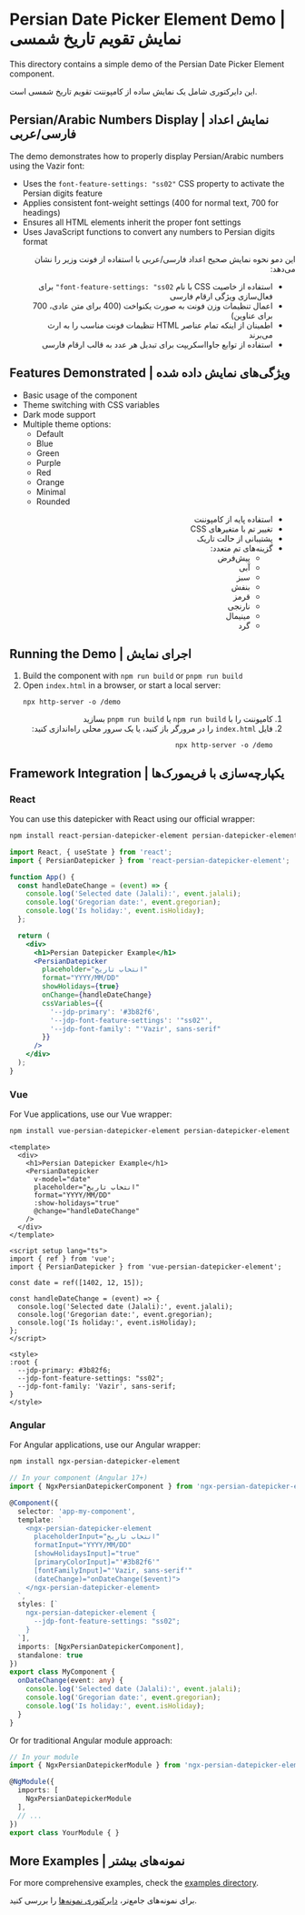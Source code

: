 # Persian Date Picker Element Demo | نمایش تقویم تاریخ شمسی

This directory contains a simple demo of the Persian Date Picker Element component.

این دایرکتوری شامل یک نمایش ساده از کامپوننت تقویم تاریخ شمسی است.

## Persian/Arabic Numbers Display | نمایش اعداد فارسی/عربی

The demo demonstrates how to properly display Persian/Arabic numbers using the Vazir font:

- Uses the `font-feature-settings: "ss02"` CSS property to activate the Persian digits feature
- Applies consistent font-weight settings (400 for normal text, 700 for headings)
- Ensures all HTML elements inherit the proper font settings
- Uses JavaScript functions to convert any numbers to Persian digits format

<div dir="rtl">

این دمو نحوه نمایش صحیح اعداد فارسی/عربی با استفاده از فونت وزیر را نشان می‌دهد:

- استفاده از خاصیت CSS با نام `font-feature-settings: "ss02"` برای فعال‌سازی ویژگی ارقام فارسی
- اعمال تنظیمات وزن فونت به صورت یکنواخت (400 برای متن عادی، 700 برای عناوین)
- اطمینان از اینکه تمام عناصر HTML تنظیمات فونت مناسب را به ارث می‌برند
- استفاده از توابع جاوااسکریپت برای تبدیل هر عدد به قالب ارقام فارسی

</div>

## Features Demonstrated | ویژگی‌های نمایش داده شده

- Basic usage of the component
- Theme switching with CSS variables
- Dark mode support
- Multiple theme options:
  - Default
  - Blue
  - Green
  - Purple
  - Red
  - Orange
  - Minimal
  - Rounded

<div dir="rtl">

- استفاده پایه از کامپوننت
- تغییر تم با متغیرهای CSS
- پشتیبانی از حالت تاریک
- گزینه‌های تم متعدد:
  - پیش‌فرض
  - آبی
  - سبز
  - بنفش
  - قرمز
  - نارنجی
  - مینیمال
  - گرد

</div>

## Running the Demo | اجرای نمایش

1. Build the component with `npm run build` or `pnpm run build`
2. Open `index.html` in a browser, or start a local server:
   ```
   npx http-server -o /demo
   ```

<div dir="rtl">

1. کامپوننت را با `npm run build` یا `pnpm run build` بسازید
2. فایل `index.html` را در مرورگر باز کنید، یا یک سرور محلی راه‌اندازی کنید:
   ```
   npx http-server -o /demo
   ```

</div>

## Framework Integration | یکپارچه‌سازی با فریمورک‌ها

### React

You can use this datepicker with React using our official wrapper:

```bash
npm install react-persian-datepicker-element persian-datepicker-element
```

```jsx
import React, { useState } from 'react';
import { PersianDatepicker } from 'react-persian-datepicker-element';

function App() {
  const handleDateChange = (event) => {
    console.log('Selected date (Jalali):', event.jalali);
    console.log('Gregorian date:', event.gregorian);
    console.log('Is holiday:', event.isHoliday);
  };

  return (
    <div>
      <h1>Persian Datepicker Example</h1>
      <PersianDatepicker
        placeholder="انتخاب تاریخ"
        format="YYYY/MM/DD"
        showHolidays={true}
        onChange={handleDateChange}
        cssVariables={{
          '--jdp-primary': '#3b82f6',
          '--jdp-font-feature-settings': '"ss02"',
          '--jdp-font-family': "'Vazir', sans-serif"
        }}
      />
    </div>
  );
}
```

### Vue

For Vue applications, use our Vue wrapper:

```bash
npm install vue-persian-datepicker-element persian-datepicker-element
```

```vue
<template>
  <div>
    <h1>Persian Datepicker Example</h1>
    <PersianDatepicker
      v-model="date"
      placeholder="انتخاب تاریخ"
      format="YYYY/MM/DD"
      :show-holidays="true"
      @change="handleDateChange"
    />
  </div>
</template>

<script setup lang="ts">
import { ref } from 'vue';
import { PersianDatepicker } from 'vue-persian-datepicker-element';

const date = ref([1402, 12, 15]);

const handleDateChange = (event) => {
  console.log('Selected date (Jalali):', event.jalali);
  console.log('Gregorian date:', event.gregorian);
  console.log('Is holiday:', event.isHoliday);
};
</script>

<style>
:root {
  --jdp-primary: #3b82f6;
  --jdp-font-feature-settings: "ss02";
  --jdp-font-family: 'Vazir', sans-serif;
}
</style>
```

### Angular

For Angular applications, use our Angular wrapper:

```bash
npm install ngx-persian-datepicker-element
```

```typescript
// In your component (Angular 17+)
import { NgxPersianDatepickerComponent } from 'ngx-persian-datepicker-element';

@Component({
  selector: 'app-my-component',
  template: `
    <ngx-persian-datepicker-element
      placeholderInput="انتخاب تاریخ"
      formatInput="YYYY/MM/DD"
      [showHolidaysInput]="true"
      [primaryColorInput]="'#3b82f6'"
      [fontFamilyInput]="'Vazir, sans-serif'"
      (dateChange)="onDateChange($event)">
    </ngx-persian-datepicker-element>
  `,
  styles: [`
    ngx-persian-datepicker-element {
      --jdp-font-feature-settings: "ss02";
    }
  `],
  imports: [NgxPersianDatepickerComponent],
  standalone: true
})
export class MyComponent {
  onDateChange(event: any) {
    console.log('Selected date (Jalali):', event.jalali);
    console.log('Gregorian date:', event.gregorian);
    console.log('Is holiday:', event.isHoliday);
  }
}
```

Or for traditional Angular module approach:

```typescript
// In your module
import { NgxPersianDatepickerModule } from 'ngx-persian-datepicker-element';

@NgModule({
  imports: [
    NgxPersianDatepickerModule
  ],
  // ...
})
export class YourModule { }
```

## More Examples | نمونه‌های بیشتر

For more comprehensive examples, check the [examples directory](../examples/).

برای نمونه‌های جامع‌تر، [دایرکتوری نمونه‌ها](../examples/) را بررسی کنید. 